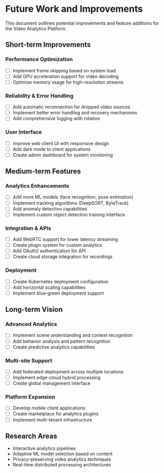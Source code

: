 # Future Work and Improvements

This document outlines potential improvements and feature additions for the Video Analytics Platform.

## Short-term Improvements

### Performance Optimization
- [ ] Implement frame skipping based on system load
- [ ] Add GPU acceleration support for video decoding
- [ ] Optimize memory usage for high-resolution streams

### Reliability & Error Handling
- [ ] Add automatic reconnection for dropped video sources
- [ ] Implement better error handling and recovery mechanisms
- [ ] Add comprehensive logging with rotation

### User Interface
- [ ] Improve web client UI with responsive design
- [ ] Add dark mode to client applications
- [ ] Create admin dashboard for system monitoring

## Medium-term Features

### Analytics Enhancements
- [ ] Add more ML models (face recognition, pose estimation)
- [ ] Implement tracking algorithms (DeepSORT, ByteTrack)
- [ ] Add anomaly detection capabilities
- [ ] Implement custom object detection training interface

### Integration & APIs
- [ ] Add WebRTC support for lower latency streaming
- [ ] Create plugin system for custom analytics
- [ ] Add OAuth2 authentication for API
- [ ] Create cloud storage integration for recordings

### Deployment
- [ ] Create Kubernetes deployment configuration
- [ ] Add horizontal scaling capabilities
- [ ] Implement blue-green deployment support

## Long-term Vision

### Advanced Analytics
- [ ] Implement scene understanding and context recognition
- [ ] Add behavior analysis and pattern recognition
- [ ] Create predictive analytics capabilities

### Multi-site Support
- [ ] Add federated deployment across multiple locations
- [ ] Implement edge-cloud hybrid processing
- [ ] Create global management interface

### Platform Expansion
- [ ] Develop mobile client applications
- [ ] Create marketplace for analytics plugins
- [ ] Implement multi-tenant infrastructure

## Research Areas

- Interactive analytics pipelines
- Adaptive ML model selection based on content
- Privacy-preserving video analytics techniques
- Real-time distributed processing architectures 